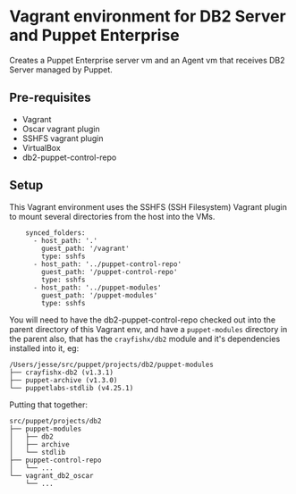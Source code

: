 # Vagrant environment for DB2 Server and Puppet Enterprise

Creates a Puppet Enterprise server vm and an Agent vm that receives DB2 Server managed by Puppet.

## Pre-requisites

- Vagrant
- Oscar vagrant plugin
- SSHFS vagrant plugin
- VirtualBox
- db2-puppet-control-repo

## Setup

This Vagrant environment uses the SSHFS (SSH Filesystem) Vagrant plugin to mount several directories from the host into the VMs.

```
    synced_folders:
      - host_path: '.'
        guest_path: '/vagrant'
        type: sshfs
      - host_path: '../puppet-control-repo'
        guest_path: '/puppet-control-repo'
        type: sshfs
      - host_path: '../puppet-modules'
        guest_path: '/puppet-modules'
        type: sshfs
```

You will need to have the db2-puppet-control-repo checked out into the parent directory of this Vagrant env, and have a `puppet-modules` directory in the parent also, that has the `crayfishx/db2` module and it's dependencies installed into it, eg:

```
/Users/jesse/src/puppet/projects/db2/puppet-modules
├── crayfishx-db2 (v1.3.1)
├── puppet-archive (v1.3.0)
└── puppetlabs-stdlib (v4.25.1)
```

Putting that together:

```
src/puppet/projects/db2
├── puppet-modules
│   ├── db2
│   ├── archive
│   └── stdlib
├── puppet-control-repo
│   └── ...
└── vagrant_db2_oscar
    └── ...
```

